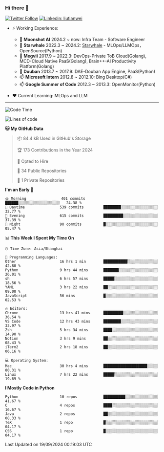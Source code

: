 ### Hi there 👋

[![Twitter Follow](https://img.shields.io/twitter/follow/tianweidut?style=social)](https://twitter.com/tianweidut)
[![Linkedin: liutianwei](https://img.shields.io/badge/-liutianwei-blue?style=flat-square&logo=Linkedin&logoColor=white&link=https://www.linkedin.com/in/liutianwei/)](https://www.linkedin.com/in/liutianwei/)

- ⚡ Working Experience:
  - 🔭 **Moonshot AI**  2024.2 ~ now: Infra Team - Software Engineer
  - 🌱 **Starwhale** 2022.3 ~ 2024.2: [Starwhale](https://github.com/star-whale/starwhale) - MLOps/LLMOps，OpenSource(Python)
  - 🌱 **Megvii** 2017.9 ~ 2022.3: DevOps-Private ToB Cloud(Golang), MCD-Cloud Native PaaS(Golang), Brain++-AI Productivity Platform(Golang)
  - 🌱 **Douban** 2013.7 ~ 2017.9: DAE-Douban App Engine, PaaS(Python)
  - 📫 **Microsoft Intern** 2012.8 ~ 2012.10: Bing Desktop(C#)
  - 📫 **Google Summer of Code** 2012.3 ~ 2013.3: OpenMonitor(Python)

- ❤️ Current Learning: MLOps and LLM

---
<!--START_SECTION:waka-->
![Code Time](http://img.shields.io/badge/Code%20Time-6%2C025%20hrs%2041%20mins-blue)

![Lines of code](https://img.shields.io/badge/From%20Hello%20World%20I%27ve%20Written-1.0%20million%20lines%20of%20code-blue)

**🐱 My GitHub Data** 

> 📦 84.4 kB Used in GitHub's Storage 
 > 
> 🏆 173 Contributions in the Year 2024
 > 
> 💼 Opted to Hire
 > 
> 📜 34 Public Repositories 
 > 
> 🔑 1 Private Repositories 
 > 
**I'm an Early 🐤** 

```text
🌞 Morning                401 commits         ██████░░░░░░░░░░░░░░░░░░░   24.38 % 
🌆 Daytime                539 commits         ████████░░░░░░░░░░░░░░░░░   32.77 % 
🌃 Evening                615 commits         █████████░░░░░░░░░░░░░░░░   37.39 % 
🌙 Night                  90 commits          █░░░░░░░░░░░░░░░░░░░░░░░░   05.47 % 
```


📊 **This Week I Spent My Time On** 

```text
🕑︎ Time Zone: Asia/Shanghai

💬 Programming Languages: 
Other                    16 hrs 1 min        ███████████░░░░░░░░░░░░░░   42.80 % 
Python                   9 hrs 44 mins       ███████░░░░░░░░░░░░░░░░░░   26.01 % 
sh                       6 hrs 57 mins       █████░░░░░░░░░░░░░░░░░░░░   18.56 % 
YAML                     3 hrs 22 mins       ██░░░░░░░░░░░░░░░░░░░░░░░   09.00 % 
JavaScript               56 mins             █░░░░░░░░░░░░░░░░░░░░░░░░   02.53 % 

🔥 Editors: 
Chrome                   13 hrs 41 mins      █████████░░░░░░░░░░░░░░░░   36.54 % 
VS Code                  12 hrs 43 mins      ████████░░░░░░░░░░░░░░░░░   33.97 % 
Zsh                      5 hrs 34 mins       ████░░░░░░░░░░░░░░░░░░░░░   14.90 % 
Notion                   3 hrs 9 mins        ██░░░░░░░░░░░░░░░░░░░░░░░   08.43 % 
iTerm2                   2 hrs 18 mins       ██░░░░░░░░░░░░░░░░░░░░░░░   06.16 % 

💻 Operating System: 
Mac                      30 hrs 4 mins       ████████████████████░░░░░   80.31 % 
Linux                    7 hrs 22 mins       █████░░░░░░░░░░░░░░░░░░░░   19.69 % 
```

**I Mostly Code in Python** 

```text
Python                   10 repos            ██████████░░░░░░░░░░░░░░░   41.67 % 
C                        4 repos             ████░░░░░░░░░░░░░░░░░░░░░   16.67 % 
Java                     2 repos             ██░░░░░░░░░░░░░░░░░░░░░░░   08.33 % 
TeX                      1 repo              █░░░░░░░░░░░░░░░░░░░░░░░░   04.17 % 
CSS                      1 repo              █░░░░░░░░░░░░░░░░░░░░░░░░   04.17 % 
```




 Last Updated on 19/09/2024 00:19:03 UTC
<!--END_SECTION:waka-->
